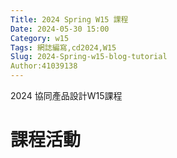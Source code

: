```yaml
---
Title: 2024 Spring W15 課程
Date: 2024-05-30 15:00
Category: w15
Tags: 網誌編寫,cd2024,W15
Slug: 2024-Spring-w15-blog-tutorial
Author:41039138
---
```


2024 協同產品設計W15課程

<!-- PELICAN_END_SUMMARY -->

# 課程活動